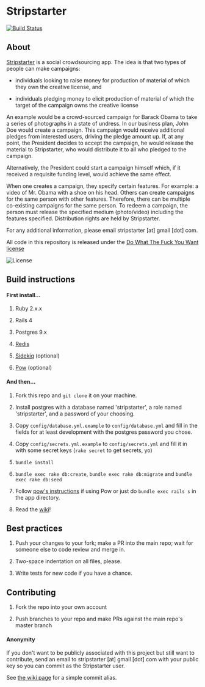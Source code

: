 # Stripstarter

[![Build Status](https://travis-ci.org/stripstarter/stripstarter.png)](https://travis-ci.org/stripstarter/stripstarter)

## About

[Stripstarter](http://www.stripstarter.us) is a social crowdsourcing app.  The idea is that two types of people can make campaigns:

* individuals looking to raise money for production of material of which they own the creative license, and

* individuals pledging money to elicit production of material of which the target of the campaign owns the creative license

An example would be a crowd-sourced campaign for Barack Obama to take a series of photographs in a state of undress.  In our business plan, John Doe would create a campaign.  This campaign would receive additional pledges from interested users, driving the pledge amount up.  If, at any point, the President decides to accept the campaign, he would release the material to Stripstarter, who would distribute it to all who pledged to the campaign.

Alternatively, the President could start a campaign himself which, if it received a requisite funding level, would achieve the same effect.

When one creates a campaign, they specify certain features.  For example: a video of Mr. Obama with a shoe on his head.  Others can create campaigns for the same person with other features.  Therefore, there can be multiple co-existing campaigns for the same person.  To redeem a campaign, the person must release the specified medium (photo/video) including the features specified.  Distribution rights are held by Stripstarter.

For any additional information, please email stripstarter [at] gmail [dot] com.

All code in this repository is released under the [Do What The Fuck You Want license](http://www.wtfpl.net/)

![License](http://www.wtfpl.net/wp-content/uploads/2012/12/wtfpl-badge-1.png)


## Build instructions

#### First install...

1.  Ruby 2.x.x

2.  Rails 4

3.  Postgres 9.x

4.  [Redis](http://redis.io)

5.  [Sidekiq](https://github.com/mperham/sidekiq) (optional)

6.  [Pow](http://pow.cx/) (optional)

#### And then...

1.  Fork this repo and `git clone` it on your machine.

2.  Install postgres with a database named 'stripstarter', a role named 'stripstarter', and a password of your choosing.

3.  Copy `config/database.yml.example` to `config/database.yml` and fill in the fields for at least development with the postgres password you chose.

4.  Copy `config/secrets.yml.example` to `config/secrets.yml` and fill it in with some secret keys (`rake secret` to get secrets, yo)

5.  `bundle install`

6. `bundle exec rake db:create`, `bundle exec rake db:migrate` and `bundle exec rake db:seed`

7.  Follow [pow's instructions](http://pow.cx/) if using Pow or just do `bundle exec rails s` in the app directory.

8.  Read the [wiki](http://github.com/stripstarter/stripstarter/wiki)!


## Best practices

1.  Push your changes to your fork; make a PR into the main repo; wait for someone else to code review and merge in.

2.  Two-space indentation on all files, please.

3.  Write tests for new code if you have a chance.


## Contributing

1.  Fork the repo into your own account

2.  Push branches to your repo and make PRs against the main repo's master branch

#### Anonymity

If you don't want to be publicly associated with this project but still want to contribute, send an email to stripstarter [at] gmail [dot] com with your public key so you can commit as the Stripstarter user.

See [the wiki page](https://github.com/stripstarter/stripstarter/wiki/Command-line-shortcuts) for a simple commit alias.
